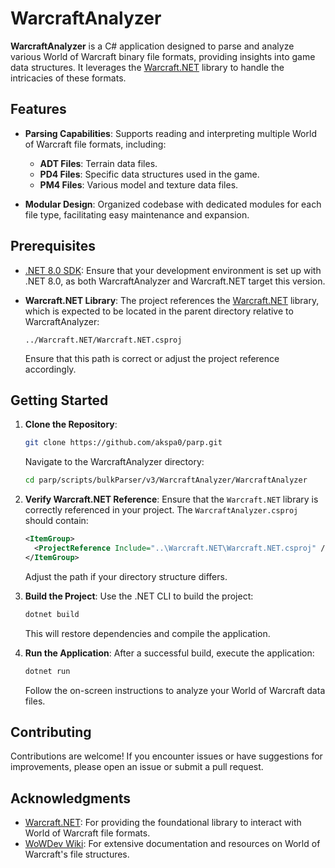 # WarcraftAnalyzer

**WarcraftAnalyzer** is a C# application designed to parse and analyze various World of Warcraft binary file formats, providing insights into game data structures. It leverages the [Warcraft.NET](https://github.com/ModernWoWTools/Warcraft.NET) library to handle the intricacies of these formats.

## Features

- **Parsing Capabilities**: Supports reading and interpreting multiple World of Warcraft file formats, including:
  - **ADT Files**: Terrain data files.
  - **PD4 Files**: Specific data structures used in the game.
  - **PM4 Files**: Various model and texture data files.

- **Modular Design**: Organized codebase with dedicated modules for each file type, facilitating easy maintenance and expansion.

## Prerequisites

- [.NET 8.0 SDK](https://dotnet.microsoft.com/download/dotnet/8.0): Ensure that your development environment is set up with .NET 8.0, as both WarcraftAnalyzer and Warcraft.NET target this version.

- **Warcraft.NET Library**: The project references the [Warcraft.NET](https://github.com/ModernWoWTools/Warcraft.NET) library, which is expected to be located in the parent directory relative to WarcraftAnalyzer:
  ```
  ../Warcraft.NET/Warcraft.NET.csproj
  ```
  Ensure that this path is correct or adjust the project reference accordingly.

## Getting Started

1. **Clone the Repository**:
   ```bash
   git clone https://github.com/akspa0/parp.git
   ```
   Navigate to the WarcraftAnalyzer directory:
   ```bash
   cd parp/scripts/bulkParser/v3/WarcraftAnalyzer/WarcraftAnalyzer
   ```

2. **Verify Warcraft.NET Reference**:
   Ensure that the `Warcraft.NET` library is correctly referenced in your project. The `WarcraftAnalyzer.csproj` should contain:
   ```xml
   <ItemGroup>
     <ProjectReference Include="..\Warcraft.NET\Warcraft.NET.csproj" />
   </ItemGroup>
   ```
   Adjust the path if your directory structure differs.

3. **Build the Project**:
   Use the .NET CLI to build the project:
   ```bash
   dotnet build
   ```
   This will restore dependencies and compile the application.

4. **Run the Application**:
   After a successful build, execute the application:
   ```bash
   dotnet run
   ```
   Follow the on-screen instructions to analyze your World of Warcraft data files.

## Contributing

Contributions are welcome! If you encounter issues or have suggestions for improvements, please open an issue or submit a pull request.


## Acknowledgments

- [Warcraft.NET](https://github.com/ModernWoWTools/Warcraft.NET): For providing the foundational library to interact with World of Warcraft file formats.
- [WoWDev Wiki](https://wowdev.wiki/): For extensive documentation and resources on World of Warcraft's file structures.
```
